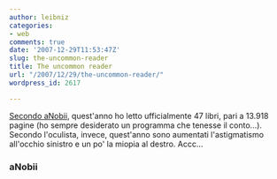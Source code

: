 ```yaml
---
author: leibniz
categories:
- web
comments: true
date: '2007-12-29T11:53:47Z'
slug: the-uncommon-reader
title: The uncommon reader
url: "/2007/12/29/the-uncommon-reader/"
wordpress_id: 2617

---
```

[Secondo aNobii](https://www.anobii.com/anobi/person_shelf_stat.php?pid=12&lid=), quest'anno ho letto ufficialmente 47 libri, pari a 13.918 pagine (ho sempre desiderato un programma che tenesse il conto...). Secondo l'oculista, invece, quest'anno sono aumentati l'astigmatismo all'occhio sinistro e un po' la miopia al destro. Accc...


### aNobii
